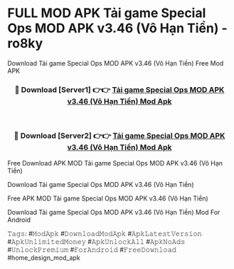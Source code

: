 # FULL MOD APK Tải game Special Ops MOD APK v3.46 (Vô Hạn Tiền) - ro8ky
Download Tải game Special Ops MOD APK v3.46 (Vô Hạn Tiền) Free Mod APK

<div align="center">
<h3>🔴 Download [Server1] 👉👉 <a href="https://apk-comot.site?title=Tải_game_Special_Ops_MOD_APK_v3.46_(Vô_Hạn_Tiền)">Tải game Special Ops MOD APK v3.46 (Vô Hạn Tiền) Mod Apk</a></h3><br>

<h3>🔴 Download [Server2] 👉👉 <a href="https://apk-comot.site?title=Tải_game_Special_Ops_MOD_APK_v3.46_(Vô_Hạn_Tiền)">Tải game Special Ops MOD APK v3.46 (Vô Hạn Tiền) Mod Apk</a></h3>
</div>


Free Download APK MOD Tải game Special Ops MOD APK v3.46 (Vô Hạn Tiền)

Download Tải game Special Ops MOD APK v3.46 (Vô Hạn Tiền) 

Free APK MOD Tải game Special Ops MOD APK v3.46 (Vô Hạn Tiền) 

Download Tải game Special Ops MOD APK v3.46 (Vô Hạn Tiền) Mod For Android

𝚃𝚊𝚐𝚜: #𝙼𝚘𝚍𝙰𝚙𝚔 #𝙳𝚘𝚠𝚗𝚕𝚘𝚊𝚍𝙼𝚘𝚍𝙰𝚙𝚔 #𝙰𝚙𝚔𝙻𝚊𝚝𝚎𝚜𝚝𝚅𝚎𝚛𝚜𝚒𝚘𝚗 #𝙰𝚙𝚔𝚄𝚗𝚕𝚒𝚖𝚒𝚝𝚎𝚍𝙼𝚘𝚗𝚎𝚢 #𝙰𝚙𝚔𝚄𝚗𝚕𝚘𝚌𝚔𝙰𝚕𝚕 #𝙰𝚙𝚔𝙽𝚘𝙰𝚍𝚜 #𝚄𝚗𝚕𝚘𝚌𝚔𝙿𝚛𝚎𝚖𝚒𝚞𝚖 #𝙵𝚘𝚛𝙰𝚗𝚍𝚛𝚘𝚒𝚍 #𝙵𝚛𝚎𝚎𝙳𝚘𝚠𝚗𝚕𝚘𝚊𝚍 #home_design_mod_apk